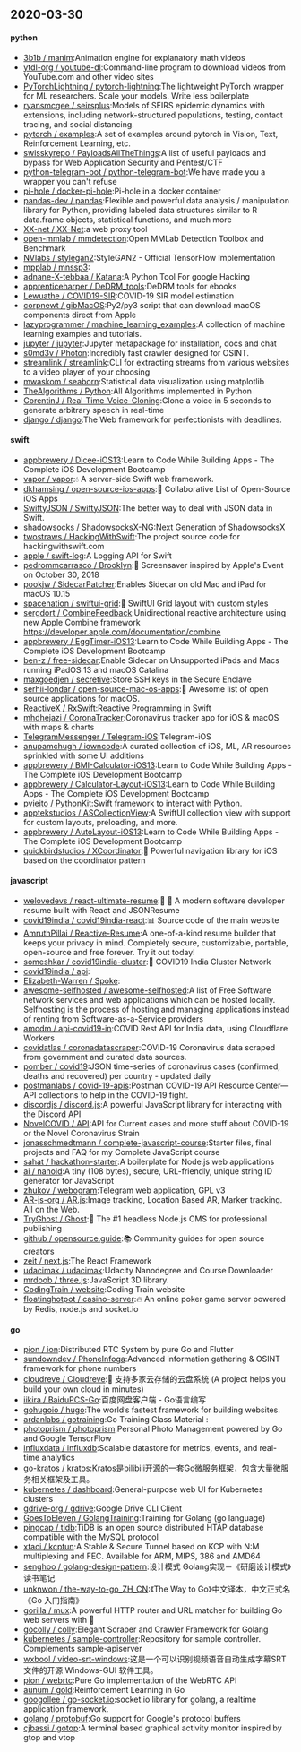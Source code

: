 ## 2020-03-30

#### python
* [3b1b / manim](https://github.com/3b1b/manim):Animation engine for explanatory math videos
* [ytdl-org / youtube-dl](https://github.com/ytdl-org/youtube-dl):Command-line program to download videos from YouTube.com and other video sites
* [PyTorchLightning / pytorch-lightning](https://github.com/PyTorchLightning/pytorch-lightning):The lightweight PyTorch wrapper for ML researchers. Scale your models. Write less boilerplate
* [ryansmcgee / seirsplus](https://github.com/ryansmcgee/seirsplus):Models of SEIRS epidemic dynamics with extensions, including network-structured populations, testing, contact tracing, and social distancing.
* [pytorch / examples](https://github.com/pytorch/examples):A set of examples around pytorch in Vision, Text, Reinforcement Learning, etc.
* [swisskyrepo / PayloadsAllTheThings](https://github.com/swisskyrepo/PayloadsAllTheThings):A list of useful payloads and bypass for Web Application Security and Pentest/CTF
* [python-telegram-bot / python-telegram-bot](https://github.com/python-telegram-bot/python-telegram-bot):We have made you a wrapper you can't refuse
* [pi-hole / docker-pi-hole](https://github.com/pi-hole/docker-pi-hole):Pi-hole in a docker container
* [pandas-dev / pandas](https://github.com/pandas-dev/pandas):Flexible and powerful data analysis / manipulation library for Python, providing labeled data structures similar to R data.frame objects, statistical functions, and much more
* [XX-net / XX-Net](https://github.com/XX-net/XX-Net):a web proxy tool
* [open-mmlab / mmdetection](https://github.com/open-mmlab/mmdetection):Open MMLab Detection Toolbox and Benchmark
* [NVlabs / stylegan2](https://github.com/NVlabs/stylegan2):StyleGAN2 - Official TensorFlow Implementation
* [mpplab / mnssp3](https://github.com/mpplab/mnssp3):
* [adnane-X-tebbaa / Katana](https://github.com/adnane-X-tebbaa/Katana):A Python Tool For google Hacking
* [apprenticeharper / DeDRM_tools](https://github.com/apprenticeharper/DeDRM_tools):DeDRM tools for ebooks
* [Lewuathe / COVID19-SIR](https://github.com/Lewuathe/COVID19-SIR):COVID-19 SIR model estimation
* [corpnewt / gibMacOS](https://github.com/corpnewt/gibMacOS):Py2/py3 script that can download macOS components direct from Apple
* [lazyprogrammer / machine_learning_examples](https://github.com/lazyprogrammer/machine_learning_examples):A collection of machine learning examples and tutorials.
* [jupyter / jupyter](https://github.com/jupyter/jupyter):Jupyter metapackage for installation, docs and chat
* [s0md3v / Photon](https://github.com/s0md3v/Photon):Incredibly fast crawler designed for OSINT.
* [streamlink / streamlink](https://github.com/streamlink/streamlink):CLI for extracting streams from various websites to a video player of your choosing
* [mwaskom / seaborn](https://github.com/mwaskom/seaborn):Statistical data visualization using matplotlib
* [TheAlgorithms / Python](https://github.com/TheAlgorithms/Python):All Algorithms implemented in Python
* [CorentinJ / Real-Time-Voice-Cloning](https://github.com/CorentinJ/Real-Time-Voice-Cloning):Clone a voice in 5 seconds to generate arbitrary speech in real-time
* [django / django](https://github.com/django/django):The Web framework for perfectionists with deadlines.

#### swift
* [appbrewery / Dicee-iOS13](https://github.com/appbrewery/Dicee-iOS13):Learn to Code While Building Apps - The Complete iOS Development Bootcamp
* [vapor / vapor](https://github.com/vapor/vapor):💧
A server-side Swift web framework.
* [dkhamsing / open-source-ios-apps](https://github.com/dkhamsing/open-source-ios-apps):📱
Collaborative List of Open-Source iOS Apps
* [SwiftyJSON / SwiftyJSON](https://github.com/SwiftyJSON/SwiftyJSON):The better way to deal with JSON data in Swift.
* [shadowsocks / ShadowsocksX-NG](https://github.com/shadowsocks/ShadowsocksX-NG):Next Generation of ShadowsocksX
* [twostraws / HackingWithSwift](https://github.com/twostraws/HackingWithSwift):The project source code for hackingwithswift.com
* [apple / swift-log](https://github.com/apple/swift-log):A Logging API for Swift
* [pedrommcarrasco / Brooklyn](https://github.com/pedrommcarrasco/Brooklyn):🍎
Screensaver inspired by Apple's Event on October 30, 2018
* [pookjw / SidecarPatcher](https://github.com/pookjw/SidecarPatcher):Enables Sidecar on old Mac and iPad for macOS 10.15
* [spacenation / swiftui-grid](https://github.com/spacenation/swiftui-grid):🚀
SwiftUI Grid layout with custom styles
* [sergdort / CombineFeedback](https://github.com/sergdort/CombineFeedback):Unidirectional reactive architecture using new Apple Combine framework https://developer.apple.com/documentation/combine
* [appbrewery / EggTimer-iOS13](https://github.com/appbrewery/EggTimer-iOS13):Learn to Code While Building Apps - The Complete iOS Development Bootcamp
* [ben-z / free-sidecar](https://github.com/ben-z/free-sidecar):Enable Sidecar on Unsupported iPads and Macs running iPadOS 13 and macOS Catalina
* [maxgoedjen / secretive](https://github.com/maxgoedjen/secretive):Store SSH keys in the Secure Enclave
* [serhii-londar / open-source-mac-os-apps](https://github.com/serhii-londar/open-source-mac-os-apps):🚀
Awesome list of open source applications for macOS.
* [ReactiveX / RxSwift](https://github.com/ReactiveX/RxSwift):Reactive Programming in Swift
* [mhdhejazi / CoronaTracker](https://github.com/mhdhejazi/CoronaTracker):Coronavirus tracker app for iOS & macOS with maps & charts
* [TelegramMessenger / Telegram-iOS](https://github.com/TelegramMessenger/Telegram-iOS):Telegram-iOS
* [anupamchugh / iowncode](https://github.com/anupamchugh/iowncode):A curated collection of iOS, ML, AR resources sprinkled with some UI additions
* [appbrewery / BMI-Calculator-iOS13](https://github.com/appbrewery/BMI-Calculator-iOS13):Learn to Code While Building Apps - The Complete iOS Development Bootcamp
* [appbrewery / Calculator-Layout-iOS13](https://github.com/appbrewery/Calculator-Layout-iOS13):Learn to Code While Building Apps - The Complete iOS Development Bootcamp
* [pvieito / PythonKit](https://github.com/pvieito/PythonKit):Swift framework to interact with Python.
* [apptekstudios / ASCollectionView](https://github.com/apptekstudios/ASCollectionView):A SwiftUI collection view with support for custom layouts, preloading, and more.
* [appbrewery / AutoLayout-iOS13](https://github.com/appbrewery/AutoLayout-iOS13):Learn to Code While Building Apps - The Complete iOS Development Bootcamp
* [quickbirdstudios / XCoordinator](https://github.com/quickbirdstudios/XCoordinator):🎌
Powerful navigation library for iOS based on the coordinator pattern

#### javascript
* [welovedevs / react-ultimate-resume](https://github.com/welovedevs/react-ultimate-resume):💼
🎨
A modern software developer resume built with React and JSONResume
* [covid19india / covid19india-react](https://github.com/covid19india/covid19india-react):📊
Source code of the main website
* [AmruthPillai / Reactive-Resume](https://github.com/AmruthPillai/Reactive-Resume):A one-of-a-kind resume builder that keeps your privacy in mind. Completely secure, customizable, portable, open-source and free forever. Try it out today!
* [someshkar / covid19india-cluster](https://github.com/someshkar/covid19india-cluster):🔬
COVID19 India Cluster Network
* [covid19india / api](https://github.com/covid19india/api):
* [Elizabeth-Warren / Spoke](https://github.com/Elizabeth-Warren/Spoke):
* [awesome-selfhosted / awesome-selfhosted](https://github.com/awesome-selfhosted/awesome-selfhosted):A list of Free Software network services and web applications which can be hosted locally. Selfhosting is the process of hosting and managing applications instead of renting from Software-as-a-Service providers
* [amodm / api-covid19-in](https://github.com/amodm/api-covid19-in):COVID Rest API for India data, using Cloudflare Workers
* [covidatlas / coronadatascraper](https://github.com/covidatlas/coronadatascraper):COVID-19 Coronavirus data scraped from government and curated data sources.
* [pomber / covid19](https://github.com/pomber/covid19):JSON time-series of coronavirus cases (confirmed, deaths and recovered) per country - updated daily
* [postmanlabs / covid-19-apis](https://github.com/postmanlabs/covid-19-apis):Postman COVID-19 API Resource Center—API collections to help in the COVID-19 fight.
* [discordjs / discord.js](https://github.com/discordjs/discord.js):A powerful JavaScript library for interacting with the Discord API
* [NovelCOVID / API](https://github.com/NovelCOVID/API):API for Current cases and more stuff about COVID-19 or the Novel Coronavirus Strain
* [jonasschmedtmann / complete-javascript-course](https://github.com/jonasschmedtmann/complete-javascript-course):Starter files, final projects and FAQ for my Complete JavaScript course
* [sahat / hackathon-starter](https://github.com/sahat/hackathon-starter):A boilerplate for Node.js web applications
* [ai / nanoid](https://github.com/ai/nanoid):A tiny (108 bytes), secure, URL-friendly, unique string ID generator for JavaScript
* [zhukov / webogram](https://github.com/zhukov/webogram):Telegram web application, GPL v3
* [AR-js-org / AR.js](https://github.com/AR-js-org/AR.js):Image tracking, Location Based AR, Marker tracking. All on the Web.
* [TryGhost / Ghost](https://github.com/TryGhost/Ghost):👻
The #1 headless Node.js CMS for professional publishing
* [github / opensource.guide](https://github.com/github/opensource.guide):📚
Community guides for open source creators
* [zeit / next.js](https://github.com/zeit/next.js):The React Framework
* [udacimak / udacimak](https://github.com/udacimak/udacimak):Udacity Nanodegree and Course Downloader
* [mrdoob / three.js](https://github.com/mrdoob/three.js):JavaScript 3D library.
* [CodingTrain / website](https://github.com/CodingTrain/website):Coding Train website
* [floatinghotpot / casino-server](https://github.com/floatinghotpot/casino-server):🔥
An online poker game server powered by Redis, node.js and socket.io

#### go
* [pion / ion](https://github.com/pion/ion):Distributed RTC System by pure Go and Flutter
* [sundowndev / PhoneInfoga](https://github.com/sundowndev/PhoneInfoga):Advanced information gathering & OSINT framework for phone numbers
* [cloudreve / Cloudreve](https://github.com/cloudreve/Cloudreve):🌈
支持多家云存储的云盘系统 (A project helps you build your own cloud in minutes)
* [iikira / BaiduPCS-Go](https://github.com/iikira/BaiduPCS-Go):百度网盘客户端 - Go语言编写
* [gohugoio / hugo](https://github.com/gohugoio/hugo):The world’s fastest framework for building websites.
* [ardanlabs / gotraining](https://github.com/ardanlabs/gotraining):Go Training Class Material :
* [photoprism / photoprism](https://github.com/photoprism/photoprism):Personal Photo Management powered by Go and Google TensorFlow
* [influxdata / influxdb](https://github.com/influxdata/influxdb):Scalable datastore for metrics, events, and real-time analytics
* [go-kratos / kratos](https://github.com/go-kratos/kratos):Kratos是bilibili开源的一套Go微服务框架，包含大量微服务相关框架及工具。
* [kubernetes / dashboard](https://github.com/kubernetes/dashboard):General-purpose web UI for Kubernetes clusters
* [gdrive-org / gdrive](https://github.com/gdrive-org/gdrive):Google Drive CLI Client
* [GoesToEleven / GolangTraining](https://github.com/GoesToEleven/GolangTraining):Training for Golang (go language)
* [pingcap / tidb](https://github.com/pingcap/tidb):TiDB is an open source distributed HTAP database compatible with the MySQL protocol
* [xtaci / kcptun](https://github.com/xtaci/kcptun):A Stable & Secure Tunnel based on KCP with N:M multiplexing and FEC. Available for ARM, MIPS, 386 and AMD64
* [senghoo / golang-design-pattern](https://github.com/senghoo/golang-design-pattern):设计模式 Golang实现－《研磨设计模式》读书笔记
* [unknwon / the-way-to-go_ZH_CN](https://github.com/unknwon/the-way-to-go_ZH_CN):《The Way to Go》中文译本，中文正式名《Go 入门指南》
* [gorilla / mux](https://github.com/gorilla/mux):A powerful HTTP router and URL matcher for building Go web servers with
🦍
* [gocolly / colly](https://github.com/gocolly/colly):Elegant Scraper and Crawler Framework for Golang
* [kubernetes / sample-controller](https://github.com/kubernetes/sample-controller):Repository for sample controller. Complements sample-apiserver
* [wxbool / video-srt-windows](https://github.com/wxbool/video-srt-windows):这是一个可以识别视频语音自动生成字幕SRT文件的开源 Windows-GUI 软件工具。
* [pion / webrtc](https://github.com/pion/webrtc):Pure Go implementation of the WebRTC API
* [aunum / gold](https://github.com/aunum/gold):Reinforcement Learning in Go
* [googollee / go-socket.io](https://github.com/googollee/go-socket.io):socket.io library for golang, a realtime application framework.
* [golang / protobuf](https://github.com/golang/protobuf):Go support for Google's protocol buffers
* [cjbassi / gotop](https://github.com/cjbassi/gotop):A terminal based graphical activity monitor inspired by gtop and vtop
